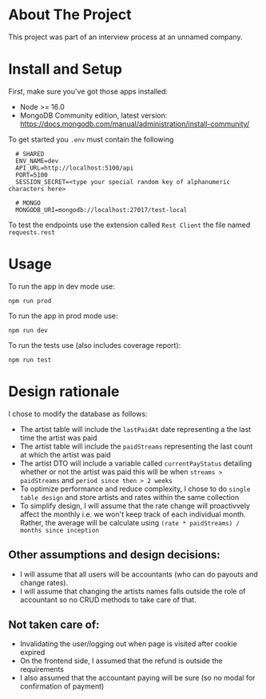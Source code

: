 # About The Project

This project was part of an interview process at an unnamed company.

# Install and Setup

First, make sure you've got those apps installed:

- Node >= 16.0
- MongoDB Community edition, latest version: https://docs.mongodb.com/manual/administration/install-community/

To get started you `.env` must contain the following
```Shell
  # SHARED
  ENV_NAME=dev
  API_URL=http://localhost:5100/api
  PORT=5100
  SESSION_SECRET=<type your special random key of alphanumeric characters here>

  # MONGO
  MONGODB_URI=mongodb://localhost:27017/test-local
```

To test the endpoints use the extension called `Rest Client` the file named `requests.rest`

# Usage

To run the app in dev mode use:

`npm run prod`

To run the app in prod mode use:

`npm run dev`

To run the tests use (also includes coverage report):

`npm run test`

# Design rationale

I chose to modify the database as follows:
* The artist table will include the `lastPaidAt` date representing a the last time the artist was paid
* The artist table will include the `paidStreams` representing the last count at which the artist was paid
* The artist DTO will include a variable called `currentPayStatus` detailing whether or not the artist was paid this will be when `streams > paidStreams` and `period since then > 2 weeks`
* To optimize performance and reduce complexity, I chose to do `single table design` and store artists and rates within the same collection
* To simplify design, I will assume that the rate change will proactivvely affect the monthly i.e. we won't keep track of each individual month. Rather, the average will be calculate using `(rate * paidStreams) / months since inception` 

## Other assumptions and design decisions:

* I will assume that all users will be accountants (who can do payouts and change rates).
* I will assume that changing the artists names falls outside the role of accountant 
  so no CRUD methods to take care of that.

## Not taken care of:
* Invalidating the user/logging out when page is visited after cookie expired 
* On the frontend side, I assumed that the refund is outside the requirements
* I also assumed that the accountant paying will be sure (so no modal for confirmation of payment) 
 
